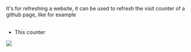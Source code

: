 It's for refreshing a website, it can be used to refresh the visit counter of a github page, like for example<br><br>
* This counter<br>
<img src="https://profile-counter.glitch.me/EmpereurMiro/count.svg">
